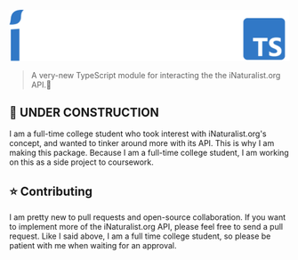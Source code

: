 ![iNaturaliTS](https://raw.githubusercontent.com/PencilFoxStudios/iNaturaliTS/9fa4363676133ed6288355a93ae2bc5e3aabf49b/iNaturaliTSLogo.png)
> A very-new TypeScript module for interacting the the iNaturalist.org API.🌿

## 🚧 UNDER CONSTRUCTION
I am a full-time college student who took interest with iNaturalist.org's concept, and wanted to tinker around more with its API. This is why I am making this package. Because I am a full-time college student, I am working on this as a side project to coursework. 

## ⭐ Contributing
I am pretty new to pull requests and open-source collaboration. If you want to implement more of the iNaturalist.org API, please feel free to send a pull request. Like I said above, I am a full time college student, so please be patient with me when waiting for an approval.